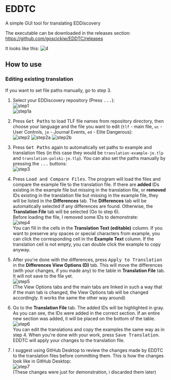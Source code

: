# EDDTC
A simple GUI tool for translating EDDiscovery

The executable can be downloaded in the releases section: https://github.com/goscickiw/EDDTC/releases

It looks like this:
![4](https://user-images.githubusercontent.com/39399945/56851009-66651200-690a-11e9-8179-75439a856ae4.PNG)

## How to use
### Editing existing translation
If you want to set file paths manually, go to step 3.

1. Select your EDDiscovery repository (Press <kbd>...</kbd>):<br />
![step1](https://user-images.githubusercontent.com/39399945/56852561-1c395c00-691d-11e9-8286-2a0dd26c48de.PNG)<br />
![step1a](https://user-images.githubusercontent.com/39399945/56852577-4428bf80-691d-11e9-8714-e603dd04c210.PNG)

2. Press <kbd>Get Paths</kbd> to load TLF file names from repository directory, then choose your language and the file you want to edit (`tlf` - main file, `uc` - User Controls, `je` - Journal Events, `ed` - Elite Dangerous):<br />
![step2](https://user-images.githubusercontent.com/39399945/56852597-7fc38980-691d-11e9-9115-3eb6c0ce98f1.png)
![step2a](https://user-images.githubusercontent.com/39399945/56852646-08422a00-691e-11e9-9e10-394d08820ef3.png)
![step2b](https://user-images.githubusercontent.com/39399945/56852654-2019ae00-691e-11e9-9ca0-45ffa3254e26.png)

3. Press <kbd>Get Paths</kbd> again to automatically set paths to example and translation files (in this case they would be `translation-example-je.tlp` and `translation-polski-je.tlp`). You can also set the paths manually by pressing the <kbd>...</kbd> buttons:<br />
![step3](https://user-images.githubusercontent.com/39399945/56852692-b2ba4d00-691e-11e9-92a2-6dce4426014b.PNG)

4. Press <kbd>Load and Compare Files</kbd>. The program will load the files and compare the example file to the translation file. If there are **added** IDs existing in the example file but missing in the translation file, or **removed** IDs existing in the translation file but missing in the example file, they will be listed in the **Differences** tab. The **Differences** tab will be automatically selected if any differences are found. Otherwise, the **Translation File** tab will be selected (Go to step 6).<br />
Before loading the file, I removed some IDs to demonstrate:<br />
![step4](https://user-images.githubusercontent.com/39399945/56852970-0712fc00-6922-11e9-898d-e4fba0fcbac3.PNG)<br />
You can fill in the cells in the **Translation Text (editable)** column. If you want to preserve any spaces or special characters from example, you can click the corresponding cell in the **Example Text** column. If the translation cell is not empty, you can double click the example to copy anyway.

5. After you're done with the differences, press <kbd>Apply to Translation</kbd> in the **Differences View Options (D)** tab. This will move the differences (with your changes, if you made any) to the table in **Translation File** tab. It will not save to the file yet.<br />
![step5](https://user-images.githubusercontent.com/39399945/56853246-645c7c80-6925-11e9-9381-de9948608295.png)<br />
(The View Options tabs and the main tabs are linked in such a way that if the main tab is changed, the View Options tab will be changed accordingly. It works the same the other way around)

6. Go to the **Translation File** tab. The added IDs will be highlighted in gray.<br />
As you can see, the IDs were added in the correct section. If an entire new section was added, it will be placed on the bottom of the table.<br />
![step6](https://user-images.githubusercontent.com/39399945/56853356-c8337500-6926-11e9-88af-210f8f3e9481.PNG)<br />
You can edit the translations and copy the examples the same way as in step 4. When you're done with your work, press <kbd>Save Translation</kbd>. EDDTC will apply your changes to the translation file.

7. I suggest using GitHub Desktop to review the changes made by EDDTC to the translation files before committing them. This is how the changes look like in GitHub Desktop:<br />
![step7](https://user-images.githubusercontent.com/39399945/56853459-a89d4c00-6928-11e9-887f-6b94527d831d.PNG)<br />
(These changes were just for demonstration, i discarded them later)
